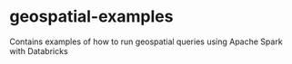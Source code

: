 # geospatial-examples
Contains examples of how to run geospatial queries using Apache Spark with Databricks
